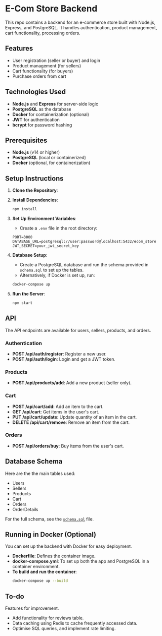 # E-Com Store Backend

This repo contains a backend for an e-commerce store built with Node.js, Express, and PostgreSQL. It handles authentication, product management, cart functionality, processing orders.

## Features

- User registration (seller or buyer) and login
- Product management (for sellers)
- Cart functionality (for buyers)
- Purchase orders from cart

## Technologies Used

- **Node.js** and **Express** for server-side logic
- **PostgreSQL** as the database
- **Docker** for containerization (optional)
- **JWT** for authentication
- **bcrypt** for password hashing

## Prerequisites

- **Node.js** (v14 or higher)
- **PostgreSQL** (local or containerized)
- **Docker** (optional, for containerization)

## Setup Instructions

1. **Clone the Repository**:

2. **Install Dependencies**:

   ```bash
   npm install
   ```

3. **Set Up Environment Variables**:

   - Create a `.env` file in the root directory:

   ```env
   PORT=3000
   DATABASE_URL=postgresql://user:password@localhost:5432/ecom_store
   JWT_SECRET=your_jwt_secret_key
   ```

4. **Database Setup**:

   - Create a PostgreSQL database and run the schema provided in `schema.sql` to set up the tables.
   - Alternatively, if Docker is set up, run:

   ```bash
   docker-compose up
   ```

5. **Run the Server**:
   ```bash
   npm start
   ```

## API

The API endpoints are available for users, sellers, products, and orders.

### Authentication

- **POST /api/auth/register**: Register a new user.
- **POST /api/auth/login**: Login and get a JWT token.

### Products

- **POST /api/products/add**: Add a new product (seller only).

### Cart

- **POST /api/cart/add**: Add an item to the cart.
- **GET /api/cart**: Get items in the user's cart.
- **PUT /api/cart/update**: Update quantity of an item in the cart.
- **DELETE /api/cart/remove**: Remove an item from the cart.

### Orders

- **POST /api/orders/buy**: Buy items from the user's cart.

## Database Schema

Here are the the main tables used:

- Users
- Sellers
- Products
- Cart
- Orders
- OrderDetails

For the full schema, see the [`schema.sql`](schema.sql) file.

## Running in Docker (Optional)

You can set up the backend with Docker for easy deployment.

- **Dockerfile**: Defines the container image.
- **docker-compose.yml**: To set up both the app and PostgreSQL in a container environment.
- **To build and run the container**:
  ```bash
  docker-compose up --build
  ```

## To-do

Features for improvement.

- Add functionality for reviews table.
- Data caching using Redis to cache frequently accessed data.
- Optimise SQL queries, and implement rate limiting.
